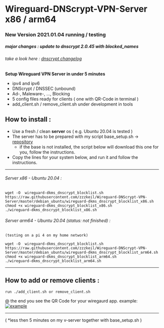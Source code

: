 # Wireguard-DNScrypt-VPN-Server  x86 / arm64

### New Version 2021.01.04 running / testing
##### major changes : update to dnscrypt 2.0.45 with blocked_names 
###### take a look here : [dnscrypt changelog](https://github.com/DNSCrypt/dnscrypt-proxy/releases/tag/2.0.45)

**Setup Wireguard VPN Server in under 5 minutes** 
* ipv4 and ipv6
* DNScrypt / DNSSEC (unbound)
* Ad-, Maleware-, ..., Blocking
* 5 config files ready for clients   ( one with QR-Code in terminal )
* add_client.sh / remove_client.sh under development in tools

## How to install :  
* Use a fresh / clean **server** os  ( e.g. Ubuntu 20.04 is tested ) 
* The server has to be prepared with my script base_setup.sh -> [repository](https://github.com/zzzkeil/base_setups)  
  * if the base is not installed, the script below will download this one for you, follow the instructions.  
* Copy the lines for your system below, and run it and follow the instructions.
----------------------------------------

###### Server x86 - Ubuntu 20.04 :
```
wget -O  wireguard-dkms_dnscrypt_blocklist.sh https://raw.githubusercontent.com/zzzkeil/Wireguard-DNScrypt-VPN-Server/master/debian_ubuntu/wireguard-dkms_dnscrypt_blocklist_x86.sh
chmod +x wireguard-dkms_dnscrypt_blocklist_x86.sh
./wireguard-dkms_dnscrypt_blocklist_x86.sh
```

###### Server arm64 - Ubuntu 20.04 (status: not finished) :
```
(testing on a pi 4 on my home network)

wget -O  wireguard-dkms_dnscrypt_blocklist.sh https://raw.githubusercontent.com/zzzkeil/Wireguard-DNScrypt-VPN-Server/master/debian_ubuntu/wireguard-dkms_dnscrypt_blocklist_arm64.sh
chmod +x wireguard-dkms_dnscrypt_blocklist_arm64.sh
./wireguard-dkms_dnscrypt_blocklist_arm64.sh

```
-----------------------------------------

## How to add or remove clients :
```
run ./add_client.sh or remove_client.sh
```

@ the end you see the QR Code for your wiregaurd app.
example:
[![example](https://zeroaim.de/img/wgexsqr.png)](https://github.com/zzzkeil/Wireguard-DNScrypt-VPN-Server)

-----------------------------------------





( *less then 5 minutes on my v-server together with base_setup.sh ) 
